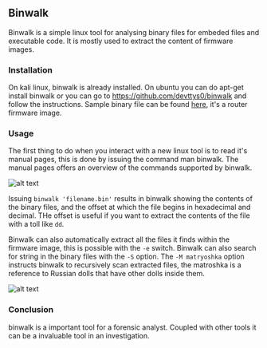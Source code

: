 ## Binwalk

Binwalk is a simple linux tool for analysing binary files for embeded files and executable code. It is mostly used to extract the content of firmware images. 

### Installation

On kali linux, binwalk is already installed. On ubuntu you can do apt-get install binwalk or you can go to https://github.com/devttys0/binwalk and follow the instructions. Sample binary file can be found [here](http://www.tp-link.com/resources/software/TL-WR841N_V8_130506.zip), it's a router firmware image.

### Usage

The first thing to do when you interact with a new linux tool is to read it's manual pages, this is done by issuing
the command man binwalk. The manual pages offers an overview of the commands supported by binwalk. 

![alt text](http://imgur.com/SIuVzBQ.jpg "Binwalk output")

Issuing `binwalk 'filename.bin'` results in binwalk showing the contents of the binary files, and the offset at which the file begins in hexadecimal and decimal. THe offset is useful if you want to extract the contents of the file with a toll like `dd`.

Binwalk can also automatically extract all the files it finds within the firmware image, this is possible with the `-e` switch. Binwalk can also search for string in the binary files with the `-S` option. The `-M matryoshka` option instructs binwalk to recursively scan extracted files, the matroshka is a reference to Russian dolls that have other dolls inside them. 

![alt text](http://imgur.com/ZXrjxuU.jpg "Matryoshka doll")

### Conclusion
binwalk is a important tool for a forensic analyst. Coupled with other tools it can be a invaluable tool in an investigation. 
